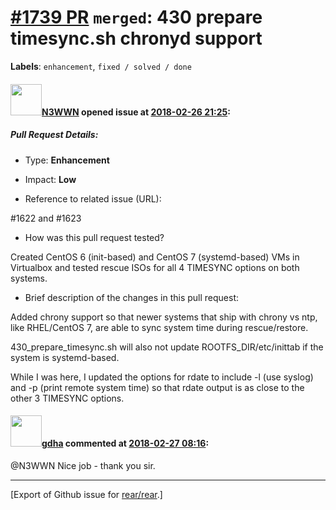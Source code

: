 [\#1739 PR](https://github.com/rear/rear/pull/1739) `merged`: 430 prepare timesync.sh chronyd support
=====================================================================================================

**Labels**: `enhancement`, `fixed / solved / done`

#### <img src="https://avatars.githubusercontent.com/u/19431804?v=4" width="50">[N3WWN](https://github.com/N3WWN) opened issue at [2018-02-26 21:25](https://github.com/rear/rear/pull/1739):

##### Pull Request Details:

-   Type: **Enhancement**

-   Impact: **Low**

-   Reference to related issue (URL):

\#1622 and \#1623

-   How was this pull request tested?

Created CentOS 6 (init-based) and CentOS 7 (systemd-based) VMs in
Virtualbox and tested rescue ISOs for all 4 TIMESYNC options on both
systems.

-   Brief description of the changes in this pull request:

Added chrony support so that newer systems that ship with chrony vs ntp,
like RHEL/CentOS 7, are able to sync system time during rescue/restore.

430\_prepare\_timesync.sh will also not update ROOTFS\_DIR/etc/inittab
if the system is systemd-based.

While I was here, I updated the options for rdate to include -l (use
syslog) and -p (print remote system time) so that rdate output is as
close to the other 3 TIMESYNC options.

#### <img src="https://avatars.githubusercontent.com/u/888633?u=cdaeb31efcc0048d3619651aa18dd4b76e636b21&v=4" width="50">[gdha](https://github.com/gdha) commented at [2018-02-27 08:16](https://github.com/rear/rear/pull/1739#issuecomment-368782472):

@N3WWN Nice job - thank you sir.

------------------------------------------------------------------------

\[Export of Github issue for
[rear/rear](https://github.com/rear/rear).\]
